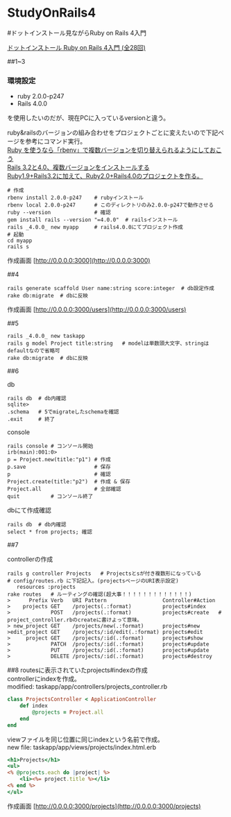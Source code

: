 StudyOnRails4
=============

#ドットインストール見ながらRuby on Rails 4入門

[ドットインストール Ruby on Rails 4入門 (全28回)](http://dotinstall.com/lessons/basic_rails_v2)

##1~3
### 環境設定
* ruby 2.0.0-p247
* Rails 4.0.0

を使用したいのだが、現在PCに入っているversionと違う。  

ruby&railsのバージョンの組み合わせをプロジェクトごとに変えたいので下記ページを参考にコマンド実行。  
[Ruby を使うなら「rbenv」で複数バージョンを切り替えられるようにしておこう](http://h2ham.net/ruby-rbenv)  
[Rails 3.2と4.0、複数バージョンをインストールする](http://www.airpucci.com/2013/09/rails-3-2%E3%81%A84-0%E3%80%81%E8%A4%87%E6%95%B0%E3%83%90%E3%83%BC%E3%82%B8%E3%83%A7%E3%83%B3%E3%82%92%E3%82%A4%E3%83%B3%E3%82%B9%E3%83%88%E3%83%BC%E3%83%AB%E3%81%99%E3%82%8B/)  
[Ruby1.9+Rails3.2に加えて、Ruby2.0+Rails4.0のプロジェクトを作る。](http://www.airpucci.com/2013/09/ruby1-9rails3-2%E3%81%AB%E5%8A%A0%E3%81%88%E3%81%A6%E3%80%81ruby2-0rails4-0%E3%81%AE%E3%83%97%E3%83%AD%E3%82%B8%E3%82%A7%E3%82%AF%E3%83%88%E3%82%92%E4%BD%9C%E3%82%8B%E3%80%82/)


```sh:
# 作成
rbenv install 2.0.0-p247    # rubyインストール
rbenv local 2.0.0-p247      # このディレクトリのみ2.0.0-p247で動作させる
ruby --version              # 確認
gem install rails --version "=4.0.0"  # railsインストール
rails _4.0.0_ new myapp     # rails4.0.0にてプロジェクト作成
# 起動
cd myapp
rails s
```

作成画面
[http://0.0.0.0:3000](http://0.0.0.0:3000)


##4

```sh:
rails generate scaffold User name:string score:integer  # db設定作成
rake db:migrate  # dbに反映
```

作成画面
[http://0.0.0.0:3000/users](http://0.0.0.0:3000/users)


##5

```sh:
rails _4.0.0_ new taskapp
rails g model Project title:string   # modelは単数頭大文字、stringはdefaultなので省略可
rake db:migrate  # dbに反映
```

##6

db

```sh:
rails db  # db内確認
sqlite>
.schema   # 5でmigrateしたschemaを確認
.exit     # 終了
```

console

```sh:
rails console # コンソール開始
irb(main):001:0>
p = Project.new(title:"p1") # 作成
p.save                      # 保存
p                           # 確認
Project.create(title:"p2")  # 作成 & 保存
Project.all                 # 全部確認
quit          # コンソール終了
```

dbにて作成確認

```sh:
rails db  # db内確認
select * from projects; 確認
```


##7

controllerの作成

```sh:
rails g controller Projects   # Projectsとsが付き複数形になっている
# config/routes.rb に下記記入。(projectsページのURI表示設定)
   resources :projects
rake routes   # ルーティングの確認(超大事！！！！！！！！！！！！！)
>      Prefix Verb   URI Pattern                  Controller#Action
>    projects GET    /projects(.:format)          projects#index
>             POST   /projects(.:format)          projects#create	# project_controller.rbのcreateに書けよって意味。
> new_project GET    /projects/new(.:format)      projects#new
>edit_project GET    /projects/:id/edit(.:format) projects#edit
>     project GET    /projects/:id(.:format)      projects#show
>             PATCH  /projects/:id(.:format)      projects#update
>             PUT    /projects/:id(.:format)      projects#update
>             DELETE /projects/:id(.:format)      projects#destroy
```

##8
routesに表示されていたprojects#indexの作成  
controllerにindexを作成。  
modified:   taskapp/app/controllers/projects_controller.rb

```ruby:projects_controller.rb
class ProjectsController < ApplicationController
	def index
		@projects = Project.all
	end
end
```

viewファイルを同じ位置に同じindexという名前で作成。  
new file:   taskapp/app/views/projects/index.html.erb

```erb:index.html.erb
<h1>Projects</h1>
<ul>
<% @projects.each do |project| %>
	<li><%= project.title %></li>
<% end %>
</ul>
```

作成画面
[http://0.0.0.0:3000/projects](http://0.0.0.0:3000/projects)

